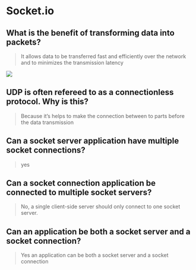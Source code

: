 # Socket.io

## What is the benefit of transforming data into packets?

> It allows data to be transferred fast and efficiently over the network and to minimizes the transmission latency

![](https://softwareengineeringdaily.com/wp-content/uploads/2016/02/socket-io.jpg)

## UDP is often refereed to as a connectionless protocol. Why is this?

> Because it’s helps to make the connection between to parts before the data transmission

## Can a socket server application have multiple socket connections?

> yes

## Can a socket connection application be connected to multiple socket servers?

> No, a single client-side server should only connect to one socket server.

## Can an application be both a socket server and a socket connection?

> Yes an application can be both a socket server and a socket connection



